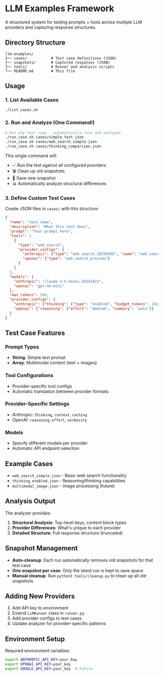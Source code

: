 # LLM Examples Framework

A structured system for testing prompts + tools across multiple LLM providers and capturing response structures.

## Directory Structure

```
llm-examples/
├── cases/           # Test case definitions (JSON)
├── snapshots/       # Captured responses (JSON)
├── tools/           # Runner and analysis scripts
└── README.md        # This file
```

## Usage

### 1. List Available Cases

```bash
./list_cases.sh
```

### 2. Run and Analyze (One Command!)

```bash
# Run any test case - automatically runs and analyzes
./run_case.sh cases/simple_text.json
./run_case.sh cases/web_search_simple.json
./run_case.sh cases/thinking_comparison.json
```

This single command will:
- ✅ Run the test against all configured providers
- 🗑️ Clean up old snapshots  
- 📸 Save new snapshot
- 📊 Automatically analyze structural differences

### 3. Define Custom Test Cases

Create JSON files in `cases/` with this structure:

```json
{
  "name": "test_name",
  "description": "What this test does", 
  "prompt": "Your prompt here",
  "tools": [
    {
      "type": "web_search",
      "provider_configs": {
        "anthropic": {"type": "web_search_20250305", "name": "web_search"},
        "openai": {"type": "web_search_preview"}
      }
    }
  ],
  "models": {
    "anthropic": "claude-3-5-haiku-20241022",
    "openai": "gpt-4o-mini"
  },
  "max_tokens": 500,
  "provider_configs": {
    "anthropic": {"thinking": {"type": "enabled", "budget_tokens": 1024}},
    "openai": {"reasoning": {"effort": "medium", "summary": "auto"}}
  }
}
```

## Test Case Features

### Prompt Types
- **String**: Simple text prompt
- **Array**: Multimodal content (text + images)

### Tool Configurations
- Provider-specific tool configs
- Automatic translation between provider formats

### Provider-Specific Settings
- Anthropic: `thinking`, `context_caching`
- OpenAI: `reasoning_effort`, `verbosity`

### Models
- Specify different models per provider
- Automatic API endpoint selection

## Example Cases

- `web_search_simple.json` - Basic web search functionality
- `thinking_enabled.json` - Reasoning/thinking capabilities  
- `multimodal_image.json` - Image processing (future)

## Analysis Output

The analyzer provides:

1. **Structural Analysis**: Top-level keys, content block types
2. **Provider Differences**: What's unique to each provider
3. **Detailed Structure**: Full response structure (truncated)

## Snapshot Management

- **Auto-cleanup**: Each run automatically removes old snapshots for that test case
- **One snapshot per case**: Only the latest run is kept to save space
- **Manual cleanup**: Run `python3 tools/cleanup.py` to clean up all old snapshots

## Adding New Providers

1. Add API key to environment
2. Extend `LLMRunner` class in `runner.py`
3. Add provider configs to test cases
4. Update analyzer for provider-specific patterns

## Environment Setup

Required environment variables:
```bash
export ANTHROPIC_API_KEY=your_key
export OPENAI_API_KEY=your_key
export GOOGLE_API_KEY=your_key  # Future
```